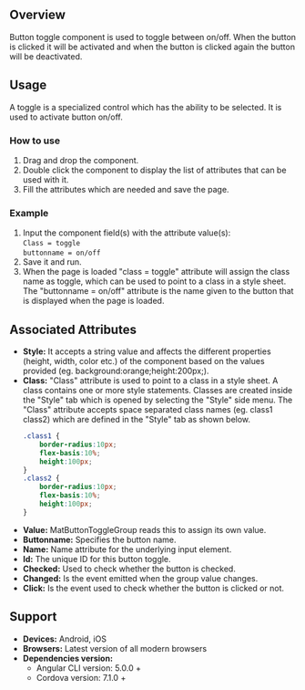 ## Overview 
Button toggle component is used to toggle between on/off. When the button is clicked it will be activated and when the button is clicked again the button will be deactivated.

## Usage
A toggle is a specialized control which has the ability to be selected. It is used to activate button on/off.

### How to use   
1. Drag and drop the component. 
2. Double click the component to display the list of attributes that can be used with it.
3. Fill the attributes which are needed and save the page.

### Example 
1. Input the component field(s) with the attribute value(s):  
    `Class = toggle`  
    `buttonname = on/off`
2. Save it and run.
3. When the page is loaded "class = toggle" attribute will assign the class name as toggle, which can be used to point to a class in a style sheet. The "buttonname = on/off" attribute is the name given to the button that is displayed when the page is loaded.

## Associated Attributes
- **Style:** It accepts a string value and affects the different properties (height, width, color etc.) of the component based on the values provided (eg. background:orange;height:200px;).
- **Class:** "Class" attribute is used to point to a class in a style sheet. A class contains one or more style statements. Classes are created inside the "Style" tab which is opened by selecting the "Style" side menu. The "Class" attribute accepts space separated class names (eg. class1 class2) which are defined in the "Style" tab as shown below.
    ```css
    .class1 {
        border-radius:10px;
        flex-basis:10%;
        height:100px;
    }
    .class2 {
        border-radius:10px;
        flex-basis:10%;
        height:100px;
    }
    
    ```
- **Value:** MatButtonToggleGroup reads this to assign its own value.
- **Buttonname:** Specifies the button name.
- **Name:** Name attribute for the underlying input element.
- **Id:** The unique ID for this button toggle.
- **Checked:** Used to check whether the button is checked. 
- **Changed:** Is the event emitted when the group value changes.
- **Click:** Is the event used to check whether the button is clicked or not.

## Support
- **Devices:** Android, iOS
- **Browsers:**  Latest version of all modern browsers
- **Dependencies version:**
    - Angular CLI version: 5.0.0 +
    - Cordova version: 7.1.0 +
